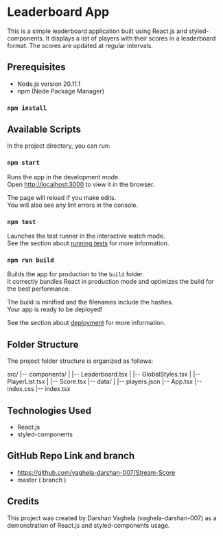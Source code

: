 # Leaderboard App

This is a simple leaderboard application built using React.js and styled-components. It displays a list of players with their scores in a leaderboard format. The scores are updated at regular intervals.

## Prerequisites
- Node.js version 20.11.1
- npm (Node Package Manager)
### `npm install`


## Available Scripts

In the project directory, you can run:

### `npm start`

Runs the app in the development mode.\
Open [http://localhost:3000](http://localhost:3000) to view it in the browser.

The page will reload if you make edits.\
You will also see any lint errors in the console.

### `npm test`

Launches the test runner in the interactive watch mode.\
See the section about [running tests](https://facebook.github.io/create-react-app/docs/running-tests) for more information.

### `npm run build`

Builds the app for production to the `build` folder.\
It correctly bundles React in production mode and optimizes the build for the best performance.

The build is minified and the filenames include the hashes.\
Your app is ready to be deployed!

See the section about [deployment](https://facebook.github.io/create-react-app/docs/deployment) for more information.

## Folder Structure

The project folder structure is organized as follows:

src/
|-- components/
|   |-- Leaderboard.tsx
|   |-- GlobalStyles.tsx
|   |-- PlayerList.tsx
|   |-- Score.tsx
|-- data/
|   |-- players.json
|-- App.tsx
|-- index.css
|-- index.tsx

## Technologies Used
- React.js
- styled-components

## GitHub Repo Link and branch
- https://github.com/vaghela-darshan-007/Stream-Score
- master ( branch )

## Credits
This project was created by Darshan Vaghela (vaghela-darshan-007) as a demonstration of React.js and styled-components usage.

